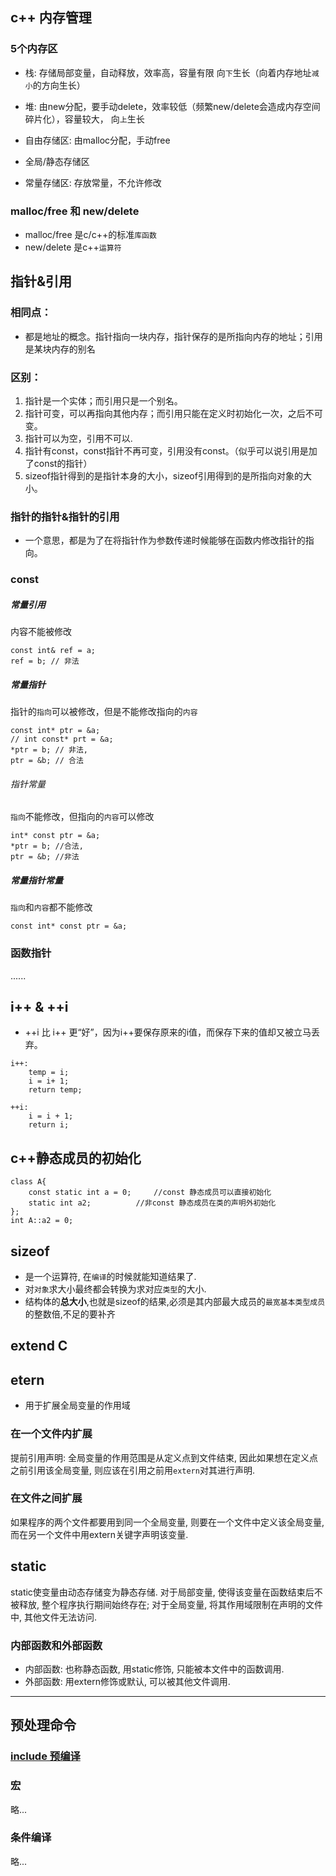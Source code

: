 ## c++ 内存管理
### 5个内存区
* 栈:
  存储局部变量，自动释放，效率高，容量有限
  向`下`生长（向着内存地址`减小`的方向生长）

* 堆:
  由new分配，要手动delete，效率较低（频繁new/delete会造成内存空间碎片化），容量较大，
  向`上`生长

* 自由存储区:
  由malloc分配，手动free

* 全局/静态存储区

* 常量存储区:
  存放常量，不允许修改

### malloc/free 和 new/delete
* malloc/free 是c/c++的标准`库函数`
* new/delete 是c++`运算符`


## 指针&引用
### 相同点：
* 都是地址的概念。指针指向一块内存，指针保存的是所指向内存的地址；引用是某块内存的别名

### 区别：
1. 指针是一个实体；而引用只是一个别名。
2. 指针可变，可以再指向其他内存；而引用只能在定义时初始化一次，之后不可变。
3. 指针可以为空，引用不可以.
4. 指针有const，const指针不再可变，引用没有const。（似乎可以说引用是加了const的指针）
5. sizeof指针得到的是指针本身的大小，sizeof引用得到的是所指向对象的大小。

### 指针的指针&指针的引用
* 一个意思，都是为了在将指针作为参数传递时候能够在函数内修改指针的指向。

### const
##### 常量引用
内容不能被修改
```
const int& ref = a;  
ref = b; // 非法
```

##### 常量指针
指针的`指向`可以被修改，但是不能修改指向的`内容`
```
const int* ptr = &a;  
// int const* prt = &a;
*ptr = b; // 非法,
ptr = &b; // 合法
```

###### 指针常量
`指向`不能修改，但指向的`内容`可以修改
```
int* const ptr = &a;
*ptr = b; //合法,
ptr = &b; //非法
```

##### 常量指针常量
`指向`和`内容`都不能修改
```
const int* const ptr = &a;
```

### 函数指针
......


## i++ & ++i
* ++i 比 i++ 更“好”，因为i++要保存原来的i值，而保存下来的值却又被立马丢弃。
```
i++:				
	temp = i;							
	i = i+ 1;			
	return temp;

++i:
	i = i + 1;
	return i;
```


## c++静态成员的初始化
```
class A{
	const static int a = 0;		//const 静态成员可以直接初始化
	static int a2;			//非const 静态成员在类的声明外初始化
};
int A::a2 = 0;
```

## sizeof
* 是一个运算符, 在`编译`的时候就能知道结果了.
* 对`对象`求大小最终都会转换为求对应`类型`的大小.
* 结构体的**总大小**,也就是sizeof的结果,必须是其内部最大成员的`最宽基本类型成员`的整数倍,不足的要补齐



## extend C


## etern
* 用于扩展全局变量的作用域
### 在一个文件内扩展
提前引用声明: 全局变量的作用范围是从定义点到文件结束, 因此如果想在定义点之前引用该全局变量, 则应该在引用之前用`extern`对其进行声明.

### 在文件之间扩展
如果程序的两个文件都要用到同一个全局变量, 则要在一个文件中定义该全局变量, 而在另一个文件中用extern关键字声明该变量.

## static
static使变量由动态存储变为静态存储. 对于局部变量, 使得该变量在函数结束后不被释放, 整个程序执行期间始终存在; 对于全局变量, 将其作用域限制在声明的文件中, 其他文件无法访问.

### 内部函数和外部函数
* 内部函数: 也称静态函数, 用static修饰, 只能被本文件中的函数调用.
* 外部函数: 用extern修饰或默认, 可以被其他文件调用.

---
## 预处理命令
### [include 预编译]( http://ticktick.blog.51cto.com/823160/596179/ )


### 宏
略...

### 条件编译
略...
